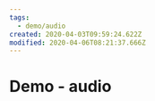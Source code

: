 ```yaml
---
tags:
  - demo/audio
created: 2020-04-03T09:59:24.622Z
modified: 2020-04-06T08:21:37.666Z
---
```


# Demo - audio

<!-- @crossnote.audio "autoplay":false,"controls":true,"loop":false,"muted":false,"src":"https://www.tutorialrepublic.com/examples/audio/birds.mp3" -->
